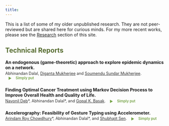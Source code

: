 ```yaml
---
title: 
---
```


<!-- Icon stylesheets (safe to keep here; remove if your theme already loads them) -->
<link rel="stylesheet" href="https://cdn.jsdelivr.net/gh/jpswalsh/academicons@1/css/academicons.min.css">
<link rel="stylesheet" href="https://cdnjs.cloudflare.com/ajax/libs/font-awesome/6.5.0/css/all.min.css"/>

<style>
  /* Publication layout (same feel as your research page) */
  .pub { margin: .9rem 0 1.4rem; }
  .pub .title { font-weight: 600; font-size: 1em; }
  .pub .meta { font-size: .9em; opacity: .9; margin-top: .15rem; }

  /* Olive theme */
  :root {
    --olive-color: rgb(102, 153, 51);
  }
  .olive-word { color: var(--olive-color); }

  /* “Simply put” — inline label; body opens below */
  details.simple {
    display: inline;
    margin-left: .6rem;
    color: var(--olive-color);
  }
  details.simple > summary {
    cursor: pointer;
    list-style: none;
    display: inline-flex;
    align-items: center;
    gap: .4rem;
    font-weight: 600;
    font-size: 0.9em;
  }
  details.simple > summary::before {
    content: "▶";
    display: inline-block;
    transform: translateY(1px);
    transition: transform .15s;
  }
  details.simple[open] > summary::before { transform: rotate(90deg); }
  details.simple .body {
    display: block;
    font-size: .9rem;
    line-height: 1.35;
    color: #444;
    margin: .4rem 0 .2rem 1.4rem;
    max-width: 85%;
  }

  .content-container { display: flex; align-items: flex-start; }
  .text-container { flex-grow: 1; }
  .side-image {
    margin-top: 5px;
    margin-left: 30px;
    max-width: 40%;
    border-radius: 2%;
    overflow: hidden;
  }
  @media (max-width: 768px) {
    .side-image {
      max-width: 100%;
      margin-left: 0;
      margin-bottom: 20px;
    }
    .content-container { flex-direction: column; }
  }
</style>

This is a list of some of my older unpublished research. 
They are not peer-reviewed but are shared here for curious minds. 
For my more recent works, please see the 
<a href="/research/">Research</a> section of this site.

<h2 style="color: #556B2F;">Technical Reports</h2>

<div class="pub">
  <div class="title">
    <span style="font-weight: bold;">
      <strong>An endogenous (game-theoretic) approach to explore epidemic dynamics on a network.</strong>
      <a href="https://drive.google.com/file/d/1e69HklrFemK6LzB8KZ_QViD9XuksI7Df/view" aria-label="Google Drive">
        <i class="fab fa-google-drive"></i>
      </a>
      <!-- Optional GitHub icon if you add a repo later
      <a href="https://github.com/USER/REPO" aria-label="GitHub repository"><i class="fab fa-github"></i></a>
      -->
    </span>
  </div>
  <div class="meta">
    Abhinandan Dalal,
    <a href="https://isi.irins.org/profile/111450">Diganta Mukherjee</a> and
    <a href="https://soumendu041.gitlab.io/">Soumendu Sundar Mukherjee</a>.
    <details class="simple">
      <summary><i class="ai ai-open-access ai"></i> Simply put</summary>
      <div class="body">Add your short, friendly summary here.</div>
    </details>
  </div>
</div>

<div class="pub">
  <div class="title">
    <span style="font-weight: bold;">
      <strong>Finding Optimal Cancer Treatment using Markov Decision Process to Improve Overall Health and Quality of Life.</strong>
      <a href="https://arxiv.org/abs/2011.13960" aria-label="arXiv">
        <i class="ai ai-arxiv ai"></i>
      </a>
      <!-- <a href="https://github.com/USER/REPO" aria-label="GitHub repository"><i class="fab fa-github"></i></a> -->
    </span>
  </div>
  <div class="meta">
    <a href="https://www.linkedin.com/in/navonil-deb-06939b1b4/">Navonil Deb</a>*,
    Abhinandan Dalal*, and
    <a href="https://isi.irins.org/profile/111458">Gopal K. Basak</a>.
    <details class="simple">
      <summary><i class="ai ai-open-access ai"></i> Simply put</summary>
      <div class="body">Add your short, friendly summary here.</div>
    </details>
  </div>
</div>

<div class="pub">
  <div class="title">
    <span style="font-weight: bold;">
      <strong>Accelerography: Feasibility of Gesture Typing using Accelerometer.</strong>
      <a href="https://arxiv.org/abs/2003.14310" aria-label="arXiv">
        <i class="ai ai-arxiv ai"></i>
      </a>
      <!-- <a href="https://github.com/USER/REPO" aria-label="GitHub repository"><i class="fab fa-github"></i></a> -->
    </span>
  </div>
  <div class="meta">
    <a href="https://ieor.columbia.edu/content/arindam-roy-chowdhury">Arindam Roy Chowdhury</a>*,
    Abhinandan Dalal*, and
    <a href="https://statistics.sciences.ncsu.edu/people/ssen8/">Shubhajit Sen</a>.
    <details class="simple">
      <summary><i class="ai ai-open-access ai"></i> Simply put</summary>
      <div class="body">Add your short, friendly summary here.</div>
    </details>
  </div>
</div>

<!-- 
<div class="pub">
  <div class="title">
    <span style="font-weight: bold;">
      <strong>Feasibility of Transparent Price Discovery in Tea through Auction in India.</strong>
      <a href="https://www.mcxindia.com/docs/default-source/about-us/commodity-insights-yearbook/2019/02-emerging-trends/feasibility-of-transparent-price-discovery-in-tea-through-auction-in-india-dr-diganta-mukherjee-mr-abhinandan-dalal-and-mr-subhrajyoty-roy.pdf?sfvrsn=ab5bb390_2" aria-label="PDF">
        <i class="fa-solid fa-book"></i>
      </a>
    </span>
  </div>
  <div class="meta">
    <a href="https://isi.irins.org/profile/111450">Diganta Mukherjee</a>,
    Abhinandan Dalal, and
    <a href="https://www.statwizard.in/">Subhrajyoty Roy</a>.
    <em>Commodity Insights Yearbook 2019, Multi Commodity Exchange of India Ltd.</em>
    <details class="simple">
      <summary><i class="ai ai-open-access ai"></i> Simply put</summary>
      <div class="body">Add your short, friendly summary here.</div>
    </details>
  </div>
</div>
-->
